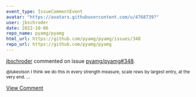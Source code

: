 ```yaml
---
event_type: IssueCommentEvent
avatar: "https://avatars.githubusercontent.com/u/4768739?"
user: jbschroder
date: 2022-10-06
repo_name: pyamg/pyamg
html_url: https://github.com/pyamg/pyamg/issues/348
repo_url: https://github.com/pyamg/pyamg
---
```


<a href='https://github.com/jbschroder' target='_blank'>jbschroder</a> commented on issue <a href='https://github.com/pyamg/pyamg/issues/348' target='_blank'>pyamg/pyamg#348</a>.

<small>@lukeolson   I think we do this in every strength measure, scale rows by largest entry, at the very end....</small>

<a href='https://github.com/pyamg/pyamg/issues/348' target='_blank'>View Comment</a>